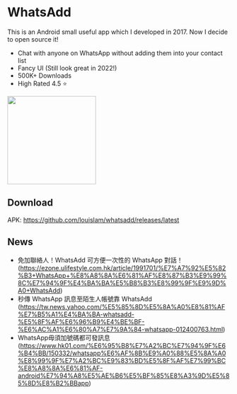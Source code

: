 # WhatsAdd

This is an Android small useful app which I developed in 2017. Now I decide to open source it!

- Chat with anyone on WhatsApp without adding them into your contact list
- Fancy UI (Still look great in 2022!)
- 500K+ Downloads
- High Rated 4.5 ⭐

<img src="https://user-images.githubusercontent.com/1336778/197503449-e7bc0231-3571-4d1e-bf4d-b3a911a2693a.jpg" width=200 />

## Download

APK:
https://github.com/louislam/whatsadd/releases/latest


## News

- 免加聯絡人！WhatsAdd 可方便一次性的 WhatsApp 對話！ (https://ezone.ulifestyle.com.hk/article/1991701/%E7%A7%92%E5%82%B3+WhatsApp+%E8%A8%8A%E6%81%AF%E8%87%B3%E9%99%8C%E7%94%9F%E4%BA%BA%E5%B8%B3%E8%99%9F%E9%9D%A0+WhatsAdd)
- 秒傳 WhatsApp 訊息至陌生人帳號靠 WhatsAdd (https://tw.news.yahoo.com/%E5%85%8D%E5%8A%A0%E8%81%AF%E7%B5%A1%E4%BA%BA-whatsadd-%E5%8F%AF%E6%96%B9%E4%BE%BF-%E6%AC%A1%E6%80%A7%E7%9A%84-whatsapp-012400763.html)
- WhatsApp毋須加號碼都可發訊息 (https://www.hk01.com/%E6%95%B8%E7%A2%BC%E7%94%9F%E6%B4%BB/150332/whatsapp%E6%AF%8B%E9%A0%88%E5%8A%A0%E8%99%9F%E7%A2%BC%E9%83%BD%E5%8F%AF%E7%99%BC%E8%A8%8A%E6%81%AF-android%E7%94%A8%E5%AE%B6%E5%BF%85%E8%A3%9D%E5%85%8D%E8%B2%BBapp)
